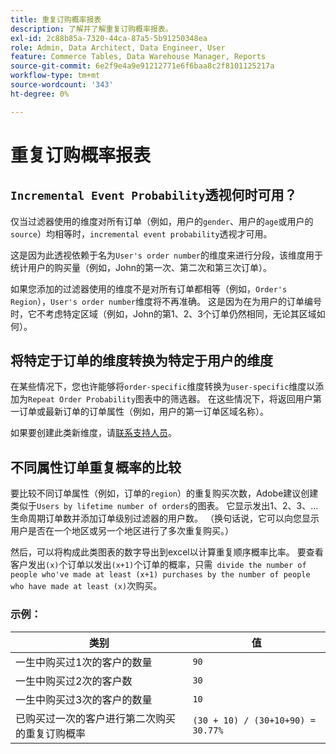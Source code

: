 ```yaml
---
title: 重复订购概率报表
description: 了解并了解重复订购概率报表。
exl-id: 2c88b85a-7320-44ca-87a5-5b91250348ea
role: Admin, Data Architect, Data Engineer, User
feature: Commerce Tables, Data Warehouse Manager, Reports
source-git-commit: 6e2f9e4a9e91212771e6f6baa8c2f8101125217a
workflow-type: tm+mt
source-wordcount: '343'
ht-degree: 0%

---
```


# 重复订购概率报表

## `Incremental Event Probability`透视何时可用？

仅当过滤器使用的维度对所有订单（例如，用户的`gender`、用户的`age`或用户的`source`）均相等时，`incremental event probability`透视才可用。

这是因为此透视依赖于名为`User's order number`的维度来进行分段，该维度用于统计用户的购买量（例如，John的第一次、第二次和第三次订单）。

如果您添加的过滤器使用的维度不是对所有订单都相等（例如，`Order's Region`），`User's order number`维度将不再准确。 这是因为在为用户的订单编号时，它不考虑特定区域（例如，John的第1、2、3个订单仍然相同，无论其区域如何）。

## 将特定于订单的维度转换为特定于用户的维度

在某些情况下，您也许能够将`order-specific`维度转换为`user-specific`维度以添加为`Repeat Order Probability`图表中的筛选器。 在这些情况下，将返回用户第一订单或最新订单的订单属性（例如，用户的第一订单区域名称）。

如果要创建此类新维度，请[联系支持人员](https://experienceleague.adobe.com/docs/commerce-knowledge-base/kb/troubleshooting/miscellaneous/mbi-service-policies.html?lang=zh-Hans)。

## 不同属性订单重复概率的比较

要比较不同订单属性（例如，订单的`region`）的重复购买次数，Adobe建议创建类似于`Users by lifetime number of orders`的图表。 它显示发出1、2、3、...生命周期订单数并添加订单级别过滤器的用户数。 （换句话说，它可以向您显示用户是否在一个地区或另一个地区进行了多次重复购买。）

然后，可以将构成此类图表的数字导出到excel以计算重复顺序概率比率。 要查看客户发出`(x)`个订单以发出`(x+1)`个订单的概率，只需` divide the number of people who've made at least (x+1) purchases by the number of people who have made at least (x)`次购买。

### 示例：

| 类别 | 值 |
|---|---|
| 一生中购买过1次的客户的数量 | `90` |
| 一生中购买过2次的客户数 | `30` |
| 一生中购买过3次的客户的数量 | `10` |
| 已购买过一次的客户进行第二次购买的重复订购概率 | `(30 + 10) / (30+10+90) = 30.77%` |
